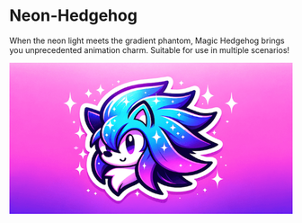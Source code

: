 # Neon-Hedgehog
When the neon light meets the gradient phantom, Magic Hedgehog brings you unprecedented animation charm. Suitable for use in multiple scenarios!

![](https://github.com/One-CloseX/Neon-Hedgehog/blob/main/banner.png?raw=true)
